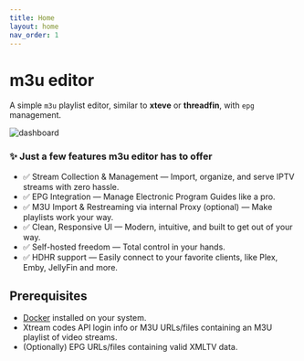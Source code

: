 ```yaml
---
title: Home
layout: home
nav_order: 1
---
```


# m3u editor

A simple `m3u` playlist editor, similar to **xteve** or **threadfin**, with `epg` management.

![dashboard](https://github.com/sparkison/m3u-editor-docs/blob/main/assets/images/m3u-editor-dashboard.jpg?raw=true)

### ✨ Just a few features m3u editor has to offer

- ✅ Stream Collection & Management — Import, organize, and serve IPTV streams with zero hassle.
- ✅ EPG Integration — Manage Electronic Program Guides like a pro.
- ✅ M3U Import & Restreaming via internal Proxy (optional) — Make playlists work your way.
- ✅ Clean, Responsive UI — Modern, intuitive, and built to get out of your way.
- ✅ Self-hosted freedom — Total control in your hands.
- ✅ HDHR support — Easily connect to your favorite clients, like Plex, Emby, JellyFin and more.

## Prerequisites

- [Docker](https://www.docker.com/) installed on your system.
- Xtream codes API login info or M3U URLs/files containing an M3U playlist of video streams.
- (Optionally) EPG URLs/files containing valid XMLTV data.
